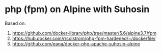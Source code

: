 # php (fpm) on Alpine with Suhosin

Based on:

  1. https://github.com/docker-library/php/tree/master/5.6/alpine3.7/fpm
  2. https://hub.docker.com/r/colstrom/php-fpm-hardened/~/dockerfile/
  3. https://github.com/eana/docker-php-apache-suhosin-alpine
